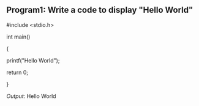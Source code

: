 ## Program1: Write a code to display "Hello World"


#include <stdio.h>

int main()

{

printf("Hello World");

return 0;

}

*Output*: Hello World

